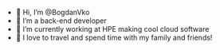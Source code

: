 - 👋 Hi, I’m @BogdanVko
- 👀 I’m a back-end developer
- 🌱 I’m currently working at HPE making cool cloud software
- 💞️ I love to travel and spend time with my family and friends!
<!---
BogdanVko/BogdanVko is a ✨ special ✨ repository because its `README.md` (this file) appears on your GitHub profile.
You can click the Preview link to take a look at your changes.
--->
